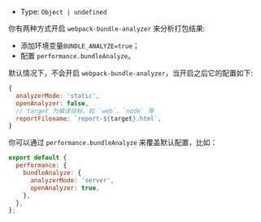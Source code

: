 - Type: `Object | undefined`

你有两种方式开启 `webpack-bundle-analyzer` 来分析打包结果:

- 添加环境变量`BUNDLE_ANALYZE=true`；
- 配置 `performance.bundleAnalyze`。

默认情况下，不会开启 `webpack-bundle-analyzer`，当开启之后它的配置如下:

```js
{
  analyzerMode: 'static',
  openAnalyzer: false,
  // target 为编译目标，如 `web`、`node` 等
  reportFilename: `report-${target}.html`,
}
```

你可以通过 `performance.bundleAnalyze` 来覆盖默认配置，比如：

```js
export default {
  performance: {
    bundleAnalyze: {
      analyzerMode: 'server',
      openAnalyzer: true,
    },
  },
};
```

